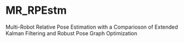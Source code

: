# MR_RPEstm
Multi-Robot Relative Pose Estimation with a Comparioson of Extended Kalman Filtering and Robust Pose Graph Optimization
